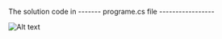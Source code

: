 
The solution code in ------- programe.cs file -----------------


![Alt text](https://github.com/nedaa2024/c-solving-Task-01/blob/master/Screenshot%202024-11-05%20191847.png)
